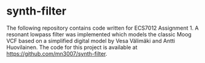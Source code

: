 # synth-filter

The following repository contains code written for ECS7012 Assignment 1. A resonant lowpass filter was implemented which models the classic Moog VCF based on a simplified digital model by Vesa Välimäki and Antti Huovilainen.
The code for this project is available at https://github.com/mn3007/synth-filter.
